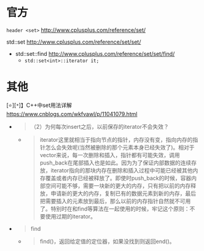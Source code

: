 
# 官方

`header <set>` http://www.cplusplus.com/reference/set/

std::set http://www.cplusplus.com/reference/set/set/
- std::set::find http://www.cplusplus.com/reference/set/set/find/
  * `std::set<int>::iterator it;`

# 其他

[:star:][`*`]】C++中set用法详解 https://www.cnblogs.com/wkfvawl/p/11041079.html
- > （2）为何每次insert之后，以前保存的iterator不会失效？
  * > iterator这里就相当于指向节点的指针，内存没有变，指向内存的指针怎么会失效呢(当然被删除的那个元素本身已经失效了)。相对于vector来说，每一次删除和插入，指针都有可能失效，调用push_back在尾部插入也是如此。因为为了保证内部数据的连续存放，iterator指向的那块内存在删除和插入过程中可能已经被其他内存覆盖或者内存已经被释放了。即使时push_back的时候，容器内部空间可能不够，需要一块新的更大的内存，只有把以前的内存释放，申请新的更大的内存，复制已有的数据元素到新的内存，最后把需要插入的元素放到最后，那么以前的内存指针自然就不可用了。特别时在和find等算法在一起使用的时候，牢记这个原则：不要使用过期的iterator。
- > find
  * > find()，返回给定值的定位器，如果没找到则返回end()。
